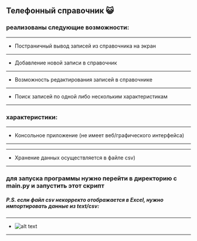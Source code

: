 ## Телефонный справочник 😺 

### реализованы следующие возможности: 

***
- Постраничный вывод записей из справочника на экран
***
- Добавление новой записи в справочник  
***
- Возможность редактирования записей в справочнике
***
- Поиск записей по одной либо нескольким характеристикам
***

### характеристики:
***
- Консольное приложение (не имеет веб/графического интерфейса)
***
***
- Хранение данных осуществляется в файле csv)
***

### для запуска программы нужно перейти в директорию с main.py и запустить этот скрипт

##### P.S. если файл csv некорректо отображается в Excel, нужно импортировать данные из text/csv:
***
- ![alt text](https://lawyers-age.ru/wp-content/uploads/8/a/3/8a30c6cfe641582d2548076cee92f272.jpeg)
***
